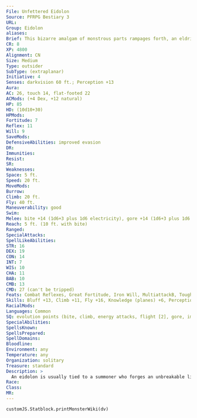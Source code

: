 ```yaml
---
File: Unfettered Eidolon
Source: PFRPG Bestiary 3
URL: 
Group: Eidolon
aliases: 
Brief: This bizarre amalgam of monstrous parts rampages forth, an eldritch rune seared upon its forehead.
CR: 8
XP: 4800
Alignment: CN
Size: Medium
Type: outsider
SubType: (extraplanar)
Initiative: 4
Senses: darkvision 60 ft.; Perception +13
Aura: 
AC: 26, touch 14, flat-footed 22
ACMods: (+4 Dex, +12 natural)
HP: 85
HD: (10d10+30)
HPMods: 
Fortitude: 7
Reflex: 11
Will: 9
SaveMods: 
DefensiveAbilities: improved evasion
DR: 
Immunities: 
Resist: 
SR: 
Weaknesses: 
Space: 5 ft.
Speed: 20 ft.
MoveMods: 
Burrow: 
Climb: 20 ft.
Fly: 40 ft.
Maneuverability: good
Swim: 
Melee: bite +14 (1d6+3 plus 1d6 electricity), gore +14 (1d6+3 plus 1d6 electricity), tail slap +12 (1d6+1 plus 1d6 electricity)
Reach: 5 ft. (10 ft. with bite)
Ranged: 
SpecialAttacks: 
SpellLikeAbilities: 
STR: 16
DEX: 19
CON: 14
INT: 7
WIS: 10
CHA: 11
BAB: 10
CMB: 13
CMD: 27 (can't be tripped)
Feats: Combat Reflexes, Great Fortitude, Iron Will, MultiattackB, Toughness, Weapon Finesse
Skills: Bluff +13, Climb +11, Fly +16, Knowledge (planes) +6, Perception +13, Sense Motive +8, Stealth +12
RacialMods: 
Languages: Common
SQ: evolution points (bite, climb, energy attacks, flight [2], gore, improved evasion, improved natural armor [2], reach [bite], tail, tail slap)
SpecialAbilities: 
SpellsKnown: 
SpellsPrepared: 
SpellDomains: 
Bloodline: 
Environment: any
Temperature: any
Organization: solitary
Treasure: standard
Description: >
  An eidolon is usually tied to a summoner who forges an unbreakable link with a being not of his world, calling upon it and sending it back to its otherworldly home as he needs. When a summoner dies, this link is destroyed and the eidolon is banished back from whence it came. Occasionally, however, this link between eidolon and summoner is unnaturally severed, usually as a result of powerful magic or some bizarre death, freeing the eidolon upon the world. Few can predict what specific events might cause an eidolon to become unfettered, but those that do become stranded on a plane alien to them, released to act as they please. An eidolon that loses its link to its summoner loses its link to its home realm, and many unfettered eidolons go mad, the glowing runes that once represented their bonds burning painful scars onto their bodies. Unfettered eidolons are not quite as powerful as normal eidolons, but without their evolutions tied to their summoners' whims, these bizarre and varied creatures continue to evolve and advance on their own.   CREATING AN UNFETTERED EIDOLON  Unfettered eidolons can take on many shapes and sizes. The stats presented here are for a Medium unfettered eidolon with the serpentine base form and 17 evolution points, but an eidolon can take almost any form. An unfettered eidolon has one of four base forms: aquatic, biped, quadruped, or serpentine. Each base form determines an eidolon's speed, good and bad saves, and ability scores, and allots 5 of its starting 8 evolution points to starting evolutions (the bonuses from these starting evolutions are already factored into the starting statistics). Each base form starts at Medium size. An unfettered eidolon can increase to Large size or larger by spending additional evolution points (see below).  Aquatic Base Form: Speed 20 ft., swim 40 ft.; Saves Fort (good), Ref (good), Will (bad); Ability Scores Str 16, Dex 12, Con 13, Int 7, Wis 10, Cha 11; Starting Evolutions bite, gills, improved natural armor, swim (2).  Biped Base Form: Speed 30 ft.; Saves Fort (good), Ref (bad), Will (good); Ability Scores Str 16, Dex 12, Con 13, Int 7, Wis 10, Cha 11; Starting Evolutions arms, claws, legs.  Quadruped Base Form: Speed 40 ft.; Saves Fort (good), Ref (good), Will (bad); Ability Scores Str 14, Dex 14, Con 13, Int 7, Wis 10, Cha 11; Starting Evolutions bite, legs (2).  Serpentine Base Form: Speed 20 ft., climb 20 ft.; Saves Fort (bad), Ref (good), Will (good); Ability Scores Str 12, Dex 16, Con 13, Int 7, Wis 10, Cha 11; Starting Evolutions bite, climb, reach (bite), tail, tail slap.  An unfettered eidolon begins with 1 Hit Die, a +2 natural armor bonus, and the evasion ability. As an unfettered eidolon's Hit Dice increase (see Evolution Points, below), it gains additional bonuses and abilities. At 2 Hit Dice, and every 3 HD thereafter, an unfettered eidolon's base armor bonus increases by +2. This bonus may be split between an armor bonus and a natural armor bonus. Also at 2 Hit Dice, and every 3 HD thereafter, an unfettered eidolon adds +1 to both its Strength and Dexterity scores. At 5 Hit Dice, and every 4 HD thereafter, an unfettered eidolon adds +1 to any one of its ability scores. At 7 Hit Dice, an unfettered eidolon gains Multiattack as a bonus feat.  Evolution Points  Unfettered eidolons have a number of evolution points (EP) you can use to purchase abilities and defenses in addition to those presented above. An unfettered eidolon starts with 8 EP, regardless of its base form. For each additional EP spent beyond 8, an unfettered eidolon's Hit Dice increase by 1. An unfettered eidolon's CR increases with its Hit Dice, as outlined on Table 1-2 on page 291 of the Pathfinder RPG Bestiary using the "outsider" line. Many of these abilities are universal monster rules detailed starting on page 292 of this book.   Arms (Ex, 2 EP): Grows an additional pair of arms and hands. The eidolon must have the Weapon Training evolution in order to use weapons.  Bite (Ex, 1 EP): Gains a bite attack (1d6 damage).  Burrow (Ex, 3 EP): Gains a burrow speed equal to 1/2 its base speed. The eidolon must have at least 7 Hit Dice to select this evolution.  Claw (Ex, 1 EP): Gains two claw attacks (1d4 damage). The eidolon must have arms or legs to take this evolution.  Climb (Ex, 1 EP): Gains a climb speed equal to its base speed. For each additional EP spent on this evolution, this speed increases by 20 feet.  Energy Attacks (Su, 2 EP): Choose one energy type (acid, cold, electricity, or fire). All of the eidolon's natural attacks deal +1d6 points of damage of this energy type. The eidolon must have at least 4 Hit Dice to select this evolution.  Flight (Ex, 2 EP): Grows wings, gaining a fly speed equal to its base speed (good maneuverability). For each additional EP spent, the fly speed increases by 20 feet. The eidolon must have at least 4 Hit Dice to select this evolution.  Gills (Ex, 1 EP): Can breathe underwater indefinitely in addition to air.  Gore (Ex, 2 EP): Gains a gore attack (1d6 damage).  Huge (Ex, 6 EP): Grows to Huge size (adjusting its Strength, Constitution, Dexterity, natural armor bonus, and size modifier to attacks and AC as detailed on page 296 of the Bestiary, and increasing the damage of all of its attacks as detailed on page 297 of this book). If the eidolon has the biped base form, its reach increases to 15 feet (10 feet for all other base forms). The eidolon must have the Large evolution and at least 10 Hit Dice to select this evolution.  Improved Evasion (Ex, 3 EP): Gains improved evasion.  Improved Natural Armor (Ex, 1 EP): Gains a +2 bonus to its natural armor. This evolution can be taken once if it has 3 or fewer Hit Dice, and one additional time for every 4 additional Hit Dice the eidolon has.  Large (Ex, 4 EP): Grows to Large size (adjusting its Strength, Constitution, Dexterity, natural armor bonus, and size modifier to attacks and AC as detailed on page 296 of the Bestiary, and increasing the damage of all of its attacks as detailed on page 297 of this book). If the eidolon has the biped base form, it also gains 10-foot reach. The eidolon must have at least 6 Hit Dice to select this evolution.  Legs (Ex, 2 EP): Grows an additional pair of legs. Each pair of legs increases the eidolon's base speed by 10 feet.  Magical Flight (Su, 4 EP): Flies by means of magic, gaining a fly speed equal to its base speed (perfect maneuverability).   For each additional EP spent, this speed increases by 20 feet. The eidolon must have at least 4 Hit Dice before selecting this evolution.  Reach (Ex, 1 EP): The reach of one of the eidolon's attacks increases by 5 feet.  Resistance (Ex, 1 EP): Gains resistance 5 against one energy type (acid, cold, electricity, fire, or sonic).  Slam (Ex, 1 EP): Gains a slam attack (1d8 damage). The eidolon must have arms to take this evolution.  Sting (Ex, 1 EP): Gains a sting attack (1d4 damage). The eidolon must have a tail to take this evolution.  Swim (Ex, 1 EP): Gains a swim speed equal to its base speed. For each additional EP spent, this speed increases by 20 feet.  Tail (Ex, 1 EP): Grows a long, powerful tail, gaining a +2 racial bonus on Acrobatics checks made to balance on a surface.  Tail Slap (Ex, 1 EP): Gains a tail slap attack (1d6 damage). The eidolon must have a tail to take this evolution.  Weapon Training (Ex, 2 or 4 EP): Gains Simple Weapon Proficiency as a bonus feat. For 2 additional EP, it gains proficiency with all martial weapons as well.  Small Eidolons  The standard eidolon starts as Medium-sized, but Small eidolons are also possible. Compared to a Medium eidolon, a Small eidolon gains +2 to its Dexterity, -4 to its Strength, and -2 to its Constitution. It also gains a +1 size bonus to its AC and on attack rolls, a -1 size penalty on its CMB and to its CMD score, and a +4 size bonus on Stealth skill checks. If it can fly, it gains a +2 size bonus on Fly skill checks. Reduce the damage of all of its attacks by one step.
Race: 
Class: 
MR: 
---
```

```dataviewjs
customJS.Statblock.printMonsterWiki(dv)
```
